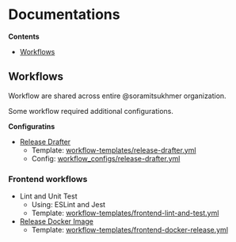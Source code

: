 # Documentations

**Contents**
- [Workflows](#workflows)

## Workflows

Workflow are shared across entire @soramitsukhmer organization.

Some workflow required additional configurations.

**Configuratins**

- [Release Drafter](https://github.com/release-drafter/release-drafter#readme)
    - Template: [workflow-templates/release-drafter.yml](https://github.com/soramitsukhmer/.github/blob/main/workflow-templates/release-drafter.yml)
    - Config: [workflow_configs/release-drafter.yml](https://github.com/soramitsukhmer/.github/blob/main/docs/workflow_configs/release-drafter.yml)

### Frontend workflows

- Lint and Unit Test
    - Using: ESLint and Jest
    - Template: [workflow-templates/frontend-lint-and-test.yml](https://github.com/soramitsukhmer/.github/blob/471846d3c29ec6a38a6d3923996b0be2f3c09c5a/workflow-templates/frontend-lint-and-test.yml)
- [Release Docker Image](https://github.com/docker/build-push-action#readme)
    - Template: [workflow-templates/frontend-docker-release.yml](https://github.com/soramitsukhmer/.github/blob/471846d3c29ec6a38a6d3923996b0be2f3c09c5a/workflow-templates/frontend-docker-release.yml)
